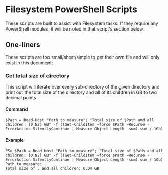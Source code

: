 # Filesystem PowerShell Scripts

These scripts are built to assist with Filesystem tasks. If they require any PowerShell modules, it will be noted in that script's section below.

## One-liners

These scripts are too small/short/simple to get their own file and will only exist in this document:

### Get total size of directory

This script will iterate over every sub-directory of the given directory and print out the total size of the directory and all of its children in GB to two decimal points

#### Command

```$Path = Read-Host "Path to measure"; "Total size of $Path and all children: {0:N2} GB" -f ((Get-ChildItem –force $Path –Recurse -ErrorAction SilentlyContinue | Measure-Object Length -sum).sum / 1Gb)```

#### Example

```
PS> $Path = Read-Host "Path to measure"; "Total size of $Path and all children: {0:N2} GB" -f ((Get-ChildItem –force $Path –Recurse -ErrorAction SilentlyContinue | Measure-Object Length -sum).sum / 1Gb)
Path to measure: .
Total size of . and all children: 0.04 GB
```
